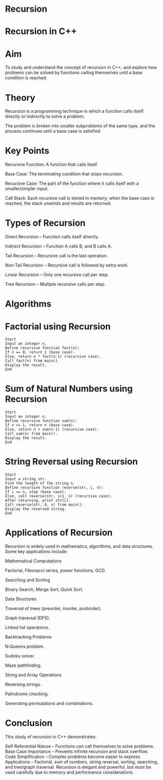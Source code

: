# Recursion
# Recursion in C++
# Aim
To study and understand the concept of recursion in C++, and explore how problems can be solved by functions calling themselves until a base condition is reached.

# Theory
Recursion is a programming technique in which a function calls itself directly or indirectly to solve a problem.

The problem is broken into smaller subproblems of the same type, and the process continues until a base case is satisfied.

# Key Points

Recursive Function: A function that calls itself.

Base Case: The terminating condition that stops recursion.

Recursive Case: The part of the function where it calls itself with a smaller/simpler input.

Call Stack: Each recursive call is stored in memory; when the base case is reached, the stack unwinds and results are returned.

# Types of Recursion

Direct Recursion – Function calls itself directly.

Indirect Recursion – Function A calls B, and B calls A.

Tail Recursion – Recursive call is the last operation.

Non‑Tail Recursion – Recursive call is followed by extra work.

Linear Recursion – Only one recursive call per step.

Tree Recursion – Multiple recursive calls per step.

# Algorithms
# Factorial using Recursion
    Start
    Input an integer n.
    Define recursive function fact(n):
    If n == 0, return 1 (base case).
    Else, return n * fact(n-1) (recursive case).
    Call fact(n) from main().
    Display the result.
    End

# Sum of Natural Numbers using Recursion
    Start
    Input an integer n.
    Define recursive function sum(n):
    If n <= 1, return n (base case).
    Else, return n + sum(n-1) (recursive case).
    Call sum(n) from main().
    Display the result.
    End

# String Reversal using Recursion
    Start
    Input a string str.
    Find the length of the string n.
    Define recursive function reverse(str, i, n):
    If i == n, stop (base case).
    Else, call reverse(str, i+1, n) (recursive case).
    After returning, print str[i].
    Call reverse(str, 0, n) from main().
    Display the reversed string.
    End

# Applications of Recursion
Recursion is widely used in mathematics, algorithms, and data structures. Some key applications include:

Mathematical Computations

Factorial, Fibonacci series, power functions, GCD.

Searching and Sorting

Binary Search, Merge Sort, Quick Sort.

Data Structures

Traversal of trees (preorder, inorder, postorder).

Graph traversal (DFS).

Linked list operations.

Backtracking Problems

N‑Queens problem.

Sudoku solver.

Maze pathfinding.

String and Array Operations

Reversing strings.

Palindrome checking.

Generating permutations and combinations.

#  Conclusion
This study of recursion in C++ demonstrates:

Self‑Referential Nature – Functions can call themselves to solve problems.
Base Case Importance – Prevents infinite recursion and stack overflow.
Code Simplification – Complex problems become easier to express.
Applications – Factorial, sum of numbers, string reversal, sorting, searching, and tree/graph traversal.
Recursion is elegant and powerful, but must be used carefully due to memory and performance considerations.

